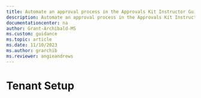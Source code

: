```yaml
---
title: Automate an approval process in the Approvals Kit Instructor Guide Tenant Setup | Microsoft Docs
description: Automate an approval process in the Approvals Kit Instructor Guide Tenant Setup
documentationcenter: na
author: Grant-Archibald-MS
ms.custom: guidance
ms.topic: article
ms.date: 11/10/2023
ms.author: grarchib
ms.reviewer: angieandrews
---
```


# Tenant Setup
